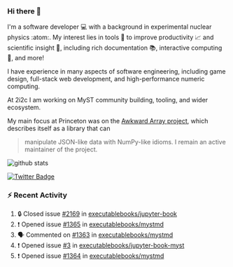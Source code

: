 ### Hi there 👋 

I'm a software developer 💻 with a background in experimental nuclear physics :atom:. My interest lies in tools :wrench: to improve productivity :chart_with_upwards_trend: and scientific insight :telescope:, including rich documentation 📚, interactive computing 🧮, and more! 

I have experience in many aspects of software engineering, including game design, full-stack web development, and high-performance numeric computing. 

At 2i2c I am working on MyST community building, tooling, and wider ecosystem. 

My main focus at Princeton was on the [Awkward Array project](awkward-array.org/), which describes itself as a library that can 
> manipulate JSON-like data with NumPy-like idioms. I remain an active maintainer of the project. 

![github stats](https://github-readme-stats.vercel.app/api?username=agoose77&show_icons=true&hide_rank=true&hide_title=true&bg_color=30,e76445,904e95&text_color=efe3ec&icon_color=efe3ec)
<!--
**agoose77/agoose77** is a ✨ _special_ ✨ repository because its `README.md` (this file) appears on your GitHub profile.

Here are some ideas to get you started:

- 🔭 I’m currently working on ...
- 🌱 I’m currently learning ...
- 👯 I’m looking to collaborate on ...
- 🤔 I’m looking for help with ...
- 💬 Ask me about ...
- 📫 How to reach me: ...
- 😄 Pronouns: ...
- ⚡ Fun fact: ...
-->

[![Twitter Badge](https://img.shields.io/twitter/follow/agoose77?style=flat-square&logo=Twitter&logoColor=white&color=cornflowerblue)](https://twitter.com/agoose77)

### :zap: Recent Activity

<!--START_SECTION:activity-->
1. 🔒 Closed issue [#2169](https://github.com/executablebooks/jupyter-book/issues/2169) in [executablebooks/jupyter-book](https://github.com/executablebooks/jupyter-book)
2. ❗ Opened issue [#1365](https://github.com/executablebooks/mystmd/issues/1365) in [executablebooks/mystmd](https://github.com/executablebooks/mystmd)
3. 🗣 Commented on [#1363](https://github.com/executablebooks/mystmd/pull/1363#issuecomment-2196883789) in [executablebooks/mystmd](https://github.com/executablebooks/mystmd)
4. ❗ Opened issue [#3](https://github.com/executablebooks/jupyter-book-myst/issues/3) in [executablebooks/jupyter-book-myst](https://github.com/executablebooks/jupyter-book-myst)
5. ❗ Opened issue [#1364](https://github.com/executablebooks/mystmd/issues/1364) in [executablebooks/mystmd](https://github.com/executablebooks/mystmd)
<!--END_SECTION:activity-->
